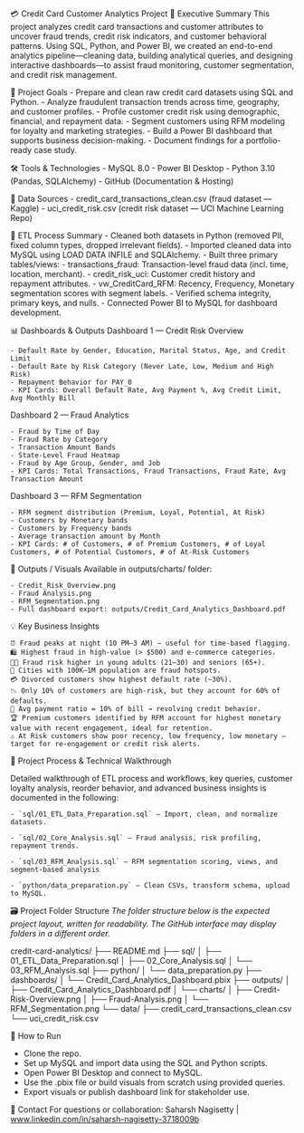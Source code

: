 💳 Credit Card Customer Analytics Project
📌 Executive Summary
This project analyzes credit card transactions and customer attributes to uncover fraud trends, credit risk indicators, and customer behavioral patterns. Using SQL, Python, and Power BI, we created an end-to-end analytics pipeline—cleaning data, building analytical queries, and designing interactive dashboards—to assist fraud monitoring, customer segmentation, and credit risk management.

🌟 Project Goals
	- Prepare and clean raw credit card datasets using SQL and Python.
	- Analyze fraudulent transaction trends across time, geography, and customer profiles.
	- Profile customer credit risk using demographic, financial, and repayment data.
	- Segment customers using RFM modeling for loyalty and marketing strategies.
	- Build a Power BI dashboard that supports business decision-making.
	- Document findings for a portfolio-ready case study.

🛠️ Tools & Technologies
	- MySQL 8.0
	- Power BI Desktop
	- Python 3.10 (Pandas, SQLAlchemy)
	- GitHub (Documentation & Hosting)

📂 Data Sources
	- credit_card_transactions_clean.csv (fraud dataset — Kaggle)
	- uci_credit_risk.csv (credit risk dataset — UCI Machine Learning Repo)

🔄 ETL Process Summary
	- Cleaned both datasets in Python (removed PII, fixed column types, dropped irrelevant fields).
	- Imported cleaned data into MySQL using LOAD DATA INFILE and SQLAlchemy.
	- Built three primary tables/views:
		- transactions_fraud: Transaction-level fraud data (incl. time, location, merchant).
		- credit_risk_uci: Customer credit history and repayment attributes.
		- vw_CreditCard_RFM: Recency, Frequency, Monetary segmentation scores with segment labels.
	- Verified schema integrity, primary keys, and nulls.
	- Connected Power BI to MySQL for dashboard development.

📊 Dashboards & Outputs
Dashboard 1 — Credit Risk Overview

	- Default Rate by Gender, Education, Marital Status, Age, and Credit Limit
	- Default Rate by Risk Category (Never Late, Low, Medium and High Risk)
	- Repayment Behavior for PAY_0 
	- KPI Cards: Overall Default Rate, Avg Payment %, Avg Credit Limit, Avg Monthly Bill

Dashboard 2 — Fraud Analytics

	- Fraud by Time of Day
	- Fraud Rate by Category
	- Transaction Amount Bands
	- State-Level Fraud Heatmap
	- Fraud by Age Group, Gender, and Job
	- KPI Cards: Total Transactions, Fraud Transactions, Fraud Rate, Avg Transaction Amount

Dashboard 3 — RFM Segmentation

	- RFM segment distribution (Premium, Loyal, Potential, At Risk)
	- Customers by Monetary bands
	- Customers by Frequency bands
	- Average transaction amount by Month
	- KPI Cards: # of Customers, # of Premium Customers, # of Loyal Customers, # of Potential Customers, # of At-Risk Customers

📂 Outputs / Visuals
Available in outputs/charts/ folder:

	- Credit_Risk_Overview.png
	- Fraud Analysis.png
	- RFM_Segmentation.png
	- Full dashboard export: outputs/Credit_Card_Analytics_Dashboard.pdf

💡 Key Business Insights

	⏰ Fraud peaks at night (10 PM–3 AM) — useful for time-based flagging.
	🛍️ Highest fraud in high-value (> $500) and e-commerce categories.
	👵👦 Fraud risk higher in young adults (21–30) and seniors (65+).
	🌆 Cities with 100K–1M population are fraud hotspots.
	💳 Divorced customers show highest default rate (~30%).
	📉 Only 10% of customers are high-risk, but they account for 60% of defaults.
	💸 Avg payment ratio = 10% of bill → revolving credit behavior.
	🏆 Premium customers identified by RFM account for highest monetary value with recent engagement, ideal for retention.
	⚠️ At Risk customers show poor recency, low frequency, low monetary — target for re-engagement or credit risk alerts.


📖 Project Process & Technical Walkthrough 

Detailed walkthrough of ETL process and workflows, key queries, customer loyalty analysis, reorder behavior, and advanced business insights is documented in the following:


	- `sql/01_ETL_Data_Preparation.sql` – Import, clean, and normalize datasets.
	
	- `sql/02_Core_Analysis.sql` – Fraud analysis, risk profiling, repayment trends.

	- `sql/03_RFM_Analysis.sql` – RFM segmentation scoring, views, and segment-based analysis
	
	- `python/data_preparation.py` – Clean CSVs, transform schema, upload to MySQL.

🗃️ Project Folder Structure
_The folder structure below is the expected project layout, written for readability. The GitHub interface may display folders in a different order._

credit-card-analytics/
├── README.md
├── sql/
│   ├── 01_ETL_Data_Preparation.sql
│   ├── 02_Core_Analysis.sql
│   └── 03_RFM_Analysis.sql
├── python/
│   └── data_preparation.py
├── dashboards/
│   └── Credit_Card_Analytics_Dashboard.pbix
├── outputs/
│   ├── Credit_Card_Analytics_Dashboard.pdf
│   └── charts/
│       ├── Credit-Risk-Overview.png
│       ├── Fraud-Analysis.png
│       └── RFM_Segmentation.png
└── data/
    ├── credit_card_transactions_clean.csv
    └── uci_credit_risk.csv

🚀 How to Run
- Clone the repo.
- Set up MySQL and import data using the SQL and Python scripts.
- Open Power BI Desktop and connect to MySQL.
- Use the .pbix file or build visuals from scratch using provided queries.
- Export visuals or publish dashboard link for stakeholder use.

💌 Contact
For questions or collaboration:
Saharsh Nagisetty | www.linkedin.com/in/saharsh-nagisetty-3718009b